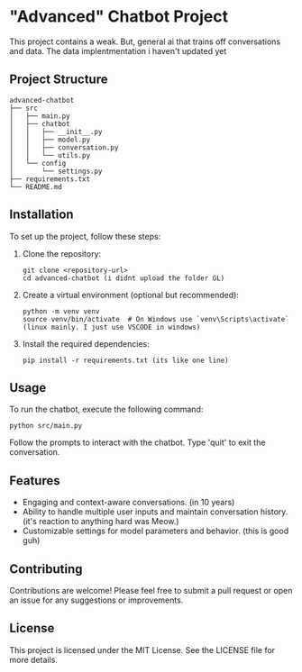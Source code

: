 # "Advanced" Chatbot Project

This project contains a weak. But, general ai that trains off conversations and data. The data implentmentation i haven't updated yet 

## Project Structure

```
advanced-chatbot
├── src
│   ├── main.py
│   ├── chatbot
│   │   ├── __init__.py
│   │   ├── model.py
│   │   ├── conversation.py
│   │   └── utils.py
│   └── config
│       └── settings.py
├── requirements.txt
└── README.md
```

## Installation

To set up the project, follow these steps:

1. Clone the repository:
   ```
   git clone <repository-url>
   cd advanced-chatbot (i didnt upload the folder GL)
   ```

2. Create a virtual environment (optional but recommended):
   ```
   python -m venv venv
   source venv/bin/activate  # On Windows use `venv\Scripts\activate` (linux mainly. I just use VSCODE in windows)
   ```

3. Install the required dependencies:
   ```
   pip install -r requirements.txt (its like one line)
   ```

## Usage

To run the chatbot, execute the following command:

```
python src/main.py
```

Follow the prompts to interact with the chatbot. Type 'quit' to exit the conversation.

## Features

- Engaging and context-aware conversations. (in 10 years)
- Ability to handle multiple user inputs and maintain conversation history. (it's reaction to anything hard was Meow.)
- Customizable settings for model parameters and behavior. (this is good guh)

## Contributing

Contributions are welcome! Please feel free to submit a pull request or open an issue for any suggestions or improvements.

## License

This project is licensed under the MIT License. See the LICENSE file for more details.
